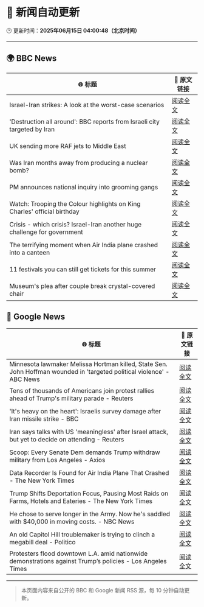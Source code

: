 # 🧠 新闻自动更新

🕒 更新时间：**2025年06月15日 04:00:48（北京时间）**

---

## 🌍 BBC News

| 🌐 标题 | 🔗 原文链接 |
|--------|-------------|
| Israel-Iran strikes: A look at the worst-case scenarios | [阅读全文](https://www.bbc.com/news/articles/c74n23y1x48o) |
| 'Destruction all around': BBC reports from Israeli city targeted by Iran | [阅读全文](https://www.bbc.com/news/videos/cvg92jnylzxo) |
| UK sending more RAF jets to Middle East | [阅读全文](https://www.bbc.com/news/articles/ceqg440v0gxo) |
| Was Iran months away from producing a nuclear bomb? | [阅读全文](https://www.bbc.com/news/articles/cn840275p5yo) |
| PM announces national inquiry into grooming gangs | [阅读全文](https://www.bbc.com/news/articles/c7872pngj2qo) |
| Watch: Trooping the Colour highlights on King Charles' official birthday | [阅读全文](https://www.bbc.com/news/videos/c3rpgej0jw4o) |
| Crisis - which crisis? Israel-Iran another huge challenge for government | [阅读全文](https://www.bbc.com/news/articles/c5yxn52dz5ro) |
| The terrifying moment when Air India plane crashed into a canteen | [阅读全文](https://www.bbc.com/news/articles/cz0dkrz1kneo) |
| 11 festivals you can still get tickets for this summer | [阅读全文](https://www.bbc.com/news/articles/cp8dglz370jo) |
| Museum's plea after couple break crystal-covered chair | [阅读全文](https://www.bbc.com/news/articles/cn05dd4pz0jo) |

## 📰 Google News

| 🌐 标题 | 🔗 原文链接 |
|--------|-------------|
| Minnesota lawmaker Melissa Hortman killed, State Sen. John Hoffman wounded in 'targeted political violence' - ABC News | [阅读全文](https://news.google.com/rss/articles/CBMioAFBVV95cUxOYW5NcklXV2tXNXBJdkp2VEM1NXlNNnFOdHlRd0M4MEdfVE9mbDRzV0F1aF85N0g0N2JhQm53UkVfVWxqQmxpbmNuR3U3MlZVZVRrOUk4cEU2WmtlWGdoSFhsNy1RczJWVXRxQ3ZXbURsbEFTQ0xuZ3VfYjdsUEN5VVVidWN2RHF3WmZ2aGRhZFVndkZLbXRaekpNZDd2QXUz0gGmAUFVX3lxTE9MYmN4Tk4zeXVGVzdhdmhBUTVQeUdlNXp3N0NtaWVFLUdaalpPTHpOTC1RcldHMTk4MkJwcnNjTFk5cTE3ZGhlSTZQeHp0OTU5NERWS1Q2U29ORzcwaFh5VHgwZkZQY2czZ1FYdm5qQUlINV9zT1JtUzVEQkFzSlBuWXpFT2NWNmU4eEtQQjRnVEJLSG5MRUVyYk1qMUF2R1B4aTFHdnc?oc=5) |
| Tens of thousands of Americans join protest rallies ahead of Trump's military parade - Reuters | [阅读全文](https://news.google.com/rss/articles/CBMixgFBVV95cUxQUkd6bkVjQkxpc1A0N1hzVkpBRmx2Y1Y2RThDMzdURGsxMjFkaGVuOTlTWWh4S21zQW5pTGZXQ2ZaemxoVDRYTlcyWkdXY3lQOU50UlRVSFRQb0xFRm1LSkZwYXhDNlVmUGxIMTE0emVMWVktZzJQd3hUSXJqU0NXWXMwR0pXaFV6OG9RN1VZSV9HSGcwa2pLUjhXSm8zWlh6SU9xX0dIcGVUaDhIdUVuaGR1RTFqX3ZWSUJpb2ZQc2JrWTFueWc?oc=5) |
| 'It's heavy on the heart': Israelis survey damage after Iran missile strike - BBC | [阅读全文](https://news.google.com/rss/articles/CBMiWkFVX3lxTE44c21BWURocjdLdHIyTHhKcjFtNUFMX1NxODVDSEVHNFkxWm1abzR0ckhHdVdBU2JsRjAydlo2WXlkQjA5VG4tMGp2WmhUbllqb0ZpOHVBNnY4d9IBX0FVX3lxTE5HaVhGZTdobWJ6b3U1RTRPbzV3T0pyTFE3cm5VM1FxT2EycVdZRUt1c0tWWHJaTy05d2tzUkJieXpBai1sT2EyYnluQTVVZGV5cHFYRFpSd0NCM09qeWdN?oc=5) |
| Iran says talks with US 'meaningless' after Israel attack, but yet to decide on attending - Reuters | [阅读全文](https://news.google.com/rss/articles/CBMiuAFBVV95cUxOckFKb09VRFVMdlVvUGFUWmJybFk0LXFkbExxZ0d1dnhzWHUwTTJWQVNUSVR2bTRoa2wzSVFPeElLLU00ZnFIcHUyTjVyQ0dSRy1pVFY0NC0wT3pZb3phY3hKeXE0cThyc2EyY3A4WVduSXNzUFZ1MHYtZkRTalpZcnNjRDcxdXlrQVdTX09WYWFybUhWTUREME9Mb0F4UGVsRnVtWE5JVnVMVzhQOGpFamxHODhrQTEx?oc=5) |
| Scoop: Every Senate Dem demands Trump withdraw military from Los Angeles - Axios | [阅读全文](https://news.google.com/rss/articles/CBMikAFBVV95cUxPbC1XZUxKSHNxTjZ4UGJzbW5uQ3JhazBOUjNTdW9LVk1kOF9XOWFFNUJOVDk4S2wxWVdUUlRWbjZDa3pPdUJxTWZJaWFhekdUYl9JUDNLeUh5aEpUbkQ2eXR4QlFqeHN3YU15cFZCcGRBaVFYUy1FYTNnX1ItdEVmendTanRTYW9nLWFBZDJFbWk?oc=5) |
| Data Recorder Is Found for Air India Plane That Crashed - The New York Times | [阅读全文](https://news.google.com/rss/articles/CBMihwFBVV95cUxOUlcxQnExbWJyOEFQOTFxeG1POGxoekl4bnQ2Y1hsZW1XSkpTSDNiQlI4LVVudXdxVDh0Y2hZSkpRbkNwNnc0cmxoMVhxUVVpNk9iWFNSWGZYYS1BRHc0UWNfN3F2ejZPcDM0ZzZvTHRfTjVPRlBRV3dyS0tBdVgtcFE0b2VMS2M?oc=5) |
| Trump Shifts Deportation Focus, Pausing Most Raids on Farms, Hotels and Eateries - The New York Times | [阅读全文](https://news.google.com/rss/articles/CBMihwFBVV95cUxQX0JrdHFWY2ZuR2dHOGZwV1MxcVVxVzRjSm0wblVfT1NmaVBLODRBSXJLRTMzRHl5aGRSUDIzWmxja053YU5JTGE2T2dPQlh0N09GVlo5aXY2ZnZOMnEtZms5RmV2RG9nVWZNSUgtSTBpNHF5OHE5d2N1SHpRS1pFeXJ1RTdRWnM?oc=5) |
| He chose to serve longer in the Army. Now he's saddled with $40,000 in moving costs. - NBC News | [阅读全文](https://news.google.com/rss/articles/CBMiggFBVV95cUxOZ2FadUt1NVVVSG5WdGlKQnhOWVlkQ1hUYUJSTkl5U2hBcFBhMWlLSjNGeUFXNFZYMzJNTExwQllOOHRCUWk3ZkcxZE0zSy12dlNQM1RDM3I2S2w2VEJUYUJTX09LSVVfSEZWMnB2QVhWdGRWTkpGall0M2ZYWktESG9n0gFWQVVfeXFMTU1tWDRLMWZiX0dFYXpSamlubGNZTEg0OGJFMVJYbDdZb1JKTHFVTmdRdFpPRjBSNHNySmVXQ2JDNVlxMXAyRTloQWNjeUhSQkNFeloyOHc?oc=5) |
| An old Capitol Hill troublemaker is trying to clinch a megabill deal - Politico | [阅读全文](https://news.google.com/rss/articles/CBMigAFBVV95cUxNUEZlRk1ZMDhaM21nZ3ZiMkRqamEwN3NXdmU3eGVGNUlSd3pVUk1EUG1lQVE5UE1KUXhzV010Rk9BT3g1cUM5dl9oR0wwZldBY1Rwbkt2dGVvVTlkX2hpci1BSF9WWUpPb3ZiVVlwOTFKQ0hhbWotXzIxUlhOOHoxaA?oc=5) |
| Protesters flood downtown L.A. amid nationwide demonstrations against Trump’s policies - Los Angeles Times | [阅读全文](https://news.google.com/rss/articles/CBMiqgFBVV95cUxNdjk3clhueVF4bmRwMGplaHdoRGdfQTRaaUdRNlR4bWpGdkZEZURwcUVuREh1Z0VYR1llc0ZsejJoSWhsbE1RUkRENm5mY2VFZ1dObHlMd2NUaEplNWI1UThNalkwZkFPM2YtbWNxTFpwV2tNVHhBd2RaaXZtT3dsRmZ4RnJ3QVMzdWlMMGt0ZlIxbmlQMTdLRm9MUkpXMzFUcFMzZkhkQV9qQQ?oc=5) |

---
> 本页面内容来自公开的 BBC 和 Google 新闻 RSS 源，每 10 分钟自动更新。